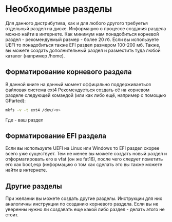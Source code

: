 # Необходимые разделы
Для данного дистрибутива, как и для любого другого требуетья отдельный раздел на диске.
Информацию о процессе создания раздела можно найти в интернете.
Как минимум нам понадобиться корневой раздел - рекомендуемый размер - более 20 гб.
Если вы используете UEFI то понадобиться также EFI раздел размером 100-200 мб.
Также, вы можете создать дополнительный раздел и разместить туда любой каталог (например /home).
## Форматирование корневого раздела
В данной книге на данный момент оффицально поддерживаеться файловая система ext4
Рекомендуеться создать её на корневом разделе следующей командой (или как либо ещё, например с помощью GParted): 
```bash
mkfs -v -t ext4 /dev/<x>
```
Где <x> - ваш раздел
  
## Форматирование EFI раздела
Если вы используете UEFI на Linux или Windows то EFI раздел скорее всего уже существует.
Тем не менее вы можете создать новый раздел и отформатировать его в vfat (он же fat16), после чего следует пометить его как boot,esp (информацию о том как сделать это вы также можете найти в интернете.

## Другие разделы
При желании вы можете создать другие разделы. Инструкции для них аналогичны инструкции по созданию корневого раздела.
Если вы не уверенны нужно ли создавать еще какой либо раздел - делать этого не стоит.
